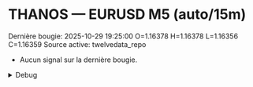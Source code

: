 # THANOS — EURUSD M5 (auto/15m)
Dernière bougie: 2025-10-29 19:25:00  O=1.16378  H=1.16378  L=1.16356  C=1.16359
Source active: twelvedata_repo

- Aucun signal sur la dernière bougie.

<details><summary>Debug</summary>

- TD_API_KEY manquant.

</details>